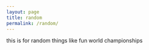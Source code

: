 ```yaml
---
layout: page
title: random
permalink: /random/
---
```


this is for random things like fun world championships 